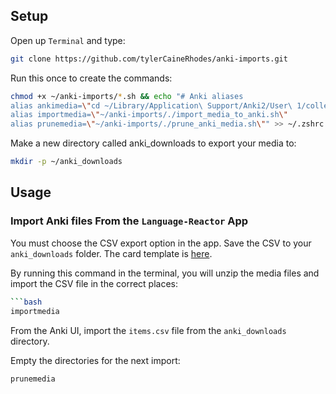 ## Setup
Open up `Terminal` and type: 
```bash
git clone https://github.com/tylerCaineRhodes/anki-imports.git
```
Run this once to create the commands:
```bash
chmod +x ~/anki-imports/*.sh && echo "# Anki aliases
alias ankimedia=\"cd ~/Library/Application\ Support/Anki2/User\ 1/collection.media\"
alias importmedia=\"~/anki-imports/./import_media_to_anki.sh\"
alias prunemedia=\"~/anki-imports/./prune_anki_media.sh\"" >> ~/.zshrc && source ~/.zshrc
```
Make a new directory called anki_downloads to export your media to:
```bash
mkdir -p ~/anki_downloads
```

## Usage
### Import Anki files From the `Language-Reactor` App

You must choose the CSV export option in the app.  Save the CSV to your `anki_downloads` folder.
The card template is [here](https://ankiweb.net/shared/info/1580143799).

By running this command in the terminal, you will unzip the media files and import the CSV file in the correct places:

```bash
```bash
importmedia
```

From the Anki UI, import the `items.csv` file from the `anki_downloads` directory.

Empty the directories for the next import:
```bash
prunemedia
```
